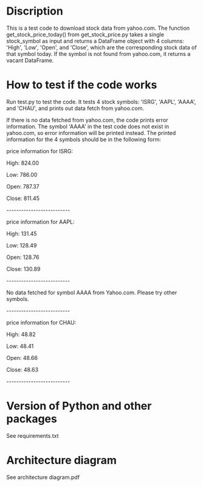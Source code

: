 # Discription
This is a test code to download stock data from yahoo.com. The function get_stock_price_today() from get_stock_price.py takes a single stock_symbol as input and returns a DataFrame object with 4 columns: 'High', 'Low', 'Open', and 'Close', which are the corresponding stock data of that symbol today. If the symbol is not found from yahoo.com, it returns a vacant DataFrame.


# How to test if the code works
Run test.py to test the code. It tests 4 stock symbols: 'ISRG', 'AAPL', 'AAAA', and 'CHAU', and prints out data fetch from yahoo.com.

If there is no data fetched from yahoo.com, the code prints error information. The symbol 'AAAA' in the test code does not exist in yahoo.com, so error information will be printed instead. The printed information for the 4 symbols should be in the following form:

price information for ISRG:

High:  824.00

Low:   786.00

Open:  787.37

Close: 811.45

\--------------------------


price information for AAPL:

High:  131.45

Low:   128.49

Open:  128.76

Close: 130.89

\--------------------------


No data fetched for symbol AAAA from Yahoo.com. Please try other symbols.


\--------------------------


price information for CHAU:

High:  48.82

Low:   48.41

Open:  48.66

Close: 48.63

\--------------------------

# Version of Python and other packages
See requirements.txt

# Architecture diagram
See architecture diagram.pdf
